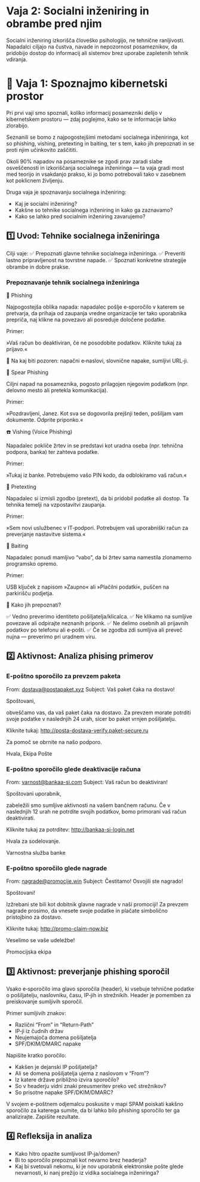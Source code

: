# Vaja 2: Socialni inženiring in obrambe pred njim

Socialni inženiring izkorišča človeško psihologijo, ne tehnične ranljivosti.
Napadalci ciljajo na čustva, navade in nepozornost posameznikov, da pridobijo dostop do informacij ali sistemov brez uporabe zapletenih tehnik vdiranja.

# 🧪 Vaja 1: Spoznajmo kibernetski prostor

Pri prvi vaji smo spoznali, koliko informacij posamezniki delijo v kibernetskem prostoru — zdaj poglejmo, kako se te informacije lahko zlorabijo.

Seznanili se bomo z najpogostejšimi metodami socialnega inženiringa, kot so phishing, vishing, pretexting in baiting, ter s tem, kako jih prepoznati in se proti njim učinkovito zaščititi.

Okoli 90% napadov na posameznike se zgodi prav zaradi slabe osveščenosti in izkoriščanja socialnega inženiringa — ta vaja gradi most med teorijo in vsakdanjo prakso, ki jo bomo potrebovali tako v zasebnem kot poklicnem življenju.

Druga vaja je spoznavanju socialnega inženiring:

- Kaj je socialni inženiring?
- Kakšne so tehnike socialnega inženiring in kako ga zaznavamo?
- Kako se lahko pred socialnim inženiring zavarujemo?

## 1️⃣ Uvod: Tehnike socialnega inženiringa

Cilji vaje:
✅ Prepoznati glavne tehnike socialnega inženiringa.
✅ Preveriti lastno pripravljenost na tovrstne napade.
✅ Spoznati konkretne strategije obrambe in dobre prakse.

### Prepoznavanje tehnik socialnega inženiringa

📧 Phishing

Najpogostejša oblika napada: napadalec pošlje e‑sporočilo v katerem se pretvarja, da prihaja od zaupanja vredne organizacije ter tako uporabnika prepriča, naj klikne na povezavo ali posreduje določene podatke.

Primer:

»Vaš račun bo deaktiviran, če ne posodobite podatkov. Kliknite tukaj za prijavo.«

🛑 Na kaj biti pozoren: napačni e‑naslovi, slovnične napake, sumljivi URL‑ji.

🎯 Spear Phishing

Ciljni napad na posameznika, pogosto prilagojen njegovim podatkom (npr. delovno mesto ali pretekla komunikacija).

Primer:

»Pozdravljeni, Janez. Kot sva se dogovorila prejšnji teden, pošiljam vam dokumente. Odprite priponko.«

☎️ Vishing (Voice Phishing)

Napadalec pokliče žrtev in se predstavi kot uradna oseba (npr. tehnična podpora, banka) ter zahteva podatke.

Primer:

»Tukaj iz banke. Potrebujemo vašo PIN kodo, da odblokiramo vaš račun.«

📝 Pretexting

Napadalec si izmisli zgodbo (pretext), da bi pridobil podatke ali dostop. Ta tehnika temelji na vzpostavitvi zaupanja.

Primer:

»Sem novi uslužbenec v IT‑podpori. Potrebujem vaš uporabniški račun za preverjanje nastavitve sistema.«

🎁 Baiting

Napadalec ponudi mamljivo “vabo”, da bi žrtev sama namestila zlonamerno programsko opremo.

Primer:

USB ključek z napisom »Zaupno« ali »Plačilni podatki«, puščen na parkirišču podjetja.

🎯 Kako jih prepoznati?

✅ Vedno preverimo identiteto pošiljatelja/klicalca.
✅ Ne klikamo na sumljive povezave ali odpirajte neznanih priponk.
✅ Ne delimo osebnih ali prijavnih podatkov po telefonu ali e‑pošti.
✅ Če se zgodba zdi sumljiva ali preveč nujna — preverimo pri uradnem viru.

## 2️⃣ Aktivnost: Analiza phising primerov


### E-poštno sporočilo za prevzem paketa

From: dostava@postapaket.xyz
Subject: Vaš paket čaka na dostavo!

Spoštovani,

obveščamo vas, da vaš paket čaka na dostavo. Za prevzem morate potrditi svoje podatke v naslednjih 24 urah, sicer bo paket vrnjen pošiljatelju.

Kliknite tukaj: http://posta-dostava-verify.paket-secure.ru

Za pomoč se obrnite na našo podporo.

Hvala,
Ekipa Pošte

### E-poštno sporočilo glede deaktivacije računa

From: varnost@bankaa-si.com
Subject: Vaš račun bo deaktiviran!

Spoštovani uporabnik,

zabeležili smo sumljive aktivnosti na vašem bančnem računu. Če v naslednjih 12 urah ne potrdite svojih podatkov, bomo primorani vaš račun deaktivirati.

Kliknite tukaj za potrditev: http://bankaa-si-login.net

Hvala za sodelovanje.

Varnostna služba banke

### E-poštno sporočilo glede nagrade

From: nagrade@promocije.win
Subject: Čestitamo! Osvojili ste nagrado!

Spoštovani!

Izžrebani ste bili kot dobitnik glavne nagrade v naši promociji! Za prevzem nagrade prosimo, da vnesete svoje podatke in plačate simbolično pristojbino za dostavo.

Kliknite tukaj: http://promo-claim-now.biz

Veselimo se vaše udeležbe!

Promocijska ekipa

## 3️⃣ Aktivnost: preverjanje phishing sporočil

Vsako e‑sporočilo ima glavo sporočila (header), ki vsebuje tehnične podatke o pošiljatelju, naslovniku, času, IP‑jih in strežnikih. Header je pomemben za preiskovanje sumljivih sporočil.

Primer sumljivih znakov:
- Različni “From” in “Return‑Path”
- IP‑ji iz čudnih držav
- Neujemajoča domena pošiljatelja
- SPF/DKIM/DMARC napake

Napišite kratko poročilo:
- Kakšen je dejanski IP pošiljatelja?
- Ali se domena pošiljatelja ujema z naslovom v “From”?
- Iz katere države približno izvira sporočilo?
- So v headerju vidni znaki preusmeritev preko več strežnikov?
- So prisotne napake SPF/DKIM/DMARC?

V svojem e-poštnem odjemalcu poskusite v mapi SPAM poiskati kakšno sporočilo za katerega sumite, da bi lahko bilo phishing sporočilo ter ga analizirajte. Zapišite rezultate. 

## 4️⃣ Refleksija in analiza

- Kako hitro opazite sumljivost IP‑ja/domen?
- Bi to sporočilo prepoznali kot nevarno brez headerja?
- Kaj bi svetovali nekomu, ki je nov uporabnik elektronske pošte glede nevarnosti, ki nanj prežijo iz vidika socialnega inženiringa?
